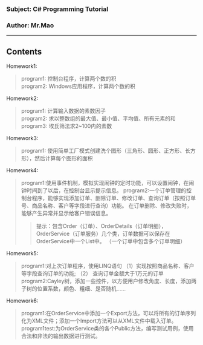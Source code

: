 ### Subject: C# Programming Tutorial
### Author: Mr.Mao
-------------

Contents
--------

Homework1:
>program1:	控制台程序，计算两个数的积  
>program2:	Windows应用程序，计算两个数的积  


Homework2:
>program1:	计算输入数据的素数因子  
>program2:	求以整数组的最大值、最小值、平均值、所有元素的和  
>program3:	埃氏筛法求2~100内的素数  

Homework3:
>program1:  使用简单工厂模式创建洗个图形（三角形、圆形、正方形、长方形），然后计算每个图形的面积


Homework4:
>program1:使用事件机制，模拟实现闹钟的定时功能，可以设置闹钟，在闹钟时间到了以后，在控制台显示提示信息。
>program2:一个订单管理的控制台程序，能够实现添加订单、删除订单、修改订单、查询订单（按照订单号、商品名称、客户等字段进行查询）功能。
		在订单删除、修改失败时，能够产生异常并显示给客户错误信息。
>>提示：包含Order（订单）、OrderDetails（订单明细），OrderService（订单服务）几个类，订单数据可以保存在OrderService中一个List中。
		（一个订单中包含多个订单明细）
		
Homework5:
>program1:对上次订单程序，使用LINQ语句
	（1）实现按照商品名称、客户等字段查询订单的功能;
	（2） 查询订单金额大于1万元的订单		
>program2:Cayley树，添加一些控件，以方便用户修改角度、长度，添加两子树的位置系数，颜色、粗细、是否随机......

Homework6:
>program1:在OrderService中添加一个Export方法，可以将所有的订单序列化为XML文件；添加一个Import方法可以从XML文件中载入订单。  
>program1test:为OrderService类的各个Public方法，编写测试用例，使用合法和非法的输出数据进行测试。